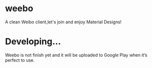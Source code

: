 # weebo
A clean Weibo client,let's join and enjoy Material Designs!
# Developing...
Weebo is not finish yet and it will be uploaded to Google Play when it‘s perfect to use.
